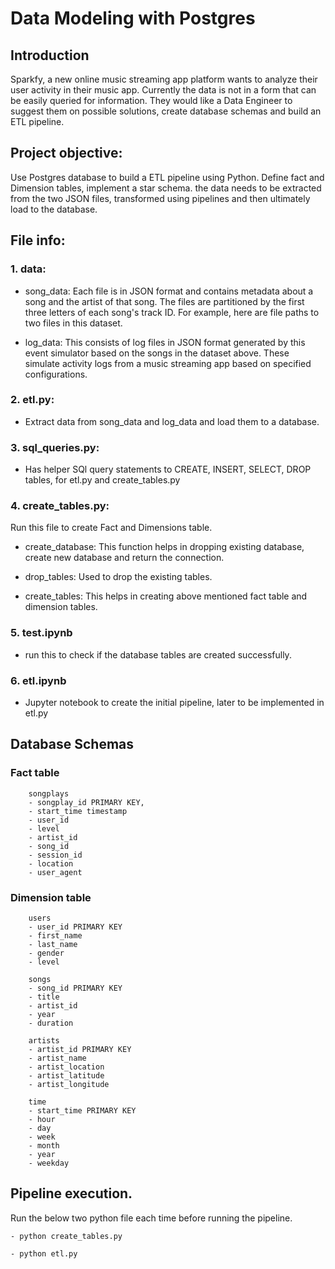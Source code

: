 # Data Modeling with Postgres

## Introduction

Sparkfy, a new online music streaming app platform wants to analyze their user activity in their music app. Currently the data is not in a form that can be easily queried for information. 
They would like a Data Engineer to suggest them on possible solutions, create database schemas and build an ETL pipeline. 

## Project objective:

Use Postgres database to build a ETL pipeline using Python. Define fact and Dimension tables, implement a star schema. the data needs to be extracted from the two JSON files, transformed using pipelines and then ultimately load to the database. 


## File info:

### 1. data:

- song_data: Each file is in JSON format and contains metadata about a song and the artist of that song. The files are partitioned by the first three letters of each song's track ID. For example, here are file paths to two files in this dataset.

- log_data:  This consists of log files in JSON format generated by this event simulator based on the songs in the dataset above. These simulate activity logs from a music streaming app based on specified configurations.

### 2. etl.py: 
- Extract data from song_data and log_data and load them to a database. 

### 3. sql_queries.py:
- Has helper SQl query statements to CREATE, INSERT, SELECT, DROP tables, for etl.py and create_tables.py

### 4. create_tables.py:
Run this file to create Fact and Dimensions table. 

- create_database: This function helps in dropping existing database, create new database and return the connection.

- drop_tables: Used to drop the existing tables.

- create_tables: This helps in creating above mentioned fact table and dimension tables.

### 5. test.ipynb
- run this to check if the database tables are created successfully. 

### 6. etl.ipynb
- Jupyter notebook to create the initial pipeline, later to be implemented in etl.py


## Database Schemas

### Fact table 
        songplays
        - songplay_id PRIMARY KEY,
        - start_time timestamp
        - user_id
        - level
        - artist_id
        - song_id
        - session_id
        - location
        - user_agent 

### Dimension table
        users
        - user_id PRIMARY KEY
        - first_name
        - last_name
        - gender
        - level

        songs
        - song_id PRIMARY KEY
        - title
        - artist_id
        - year
        - duration

        artists
        - artist_id PRIMARY KEY
        - artist_name
        - artist_location
        - artist_latitude
        - artist_longitude

        time
        - start_time PRIMARY KEY
        - hour
        - day
        - week
        - month
        - year
        - weekday
        
## Pipeline execution. 

Run the below two python file each time before running the pipeline.

    - python create_tables.py

    - python etl.py
